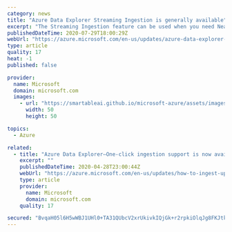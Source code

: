 ```yaml
---
category: news
title: "Azure Data Explorer Streaming Ingestion is generally available"
excerpt: "The Streaming Ingestion feature can be used when you need Near Real Time (less than 10 seconds) ingestion with small amounts of data and multiple tables."
publishedDateTime: 2020-07-29T18:00:29Z
webUrl: "https://azure.microsoft.com/en-us/updates/azure-data-explorer-streaming-ingestion-is-live-in-ga/"
type: article
quality: 17
heat: -1
published: false

provider:
  name: Microsoft
  domain: microsoft.com
  images:
    - url: "https://smartableai.github.io/microsoft-azure/assets/images/organizations/microsoft.com-50x50.jpg"
      width: 50
      height: 50

topics:
  - Azure

related:
  - title: "Azure Data Explorer—One-click ingestion support is now available"
    excerpt: ""
    publishedDateTime: 2020-04-28T23:00:44Z
    webUrl: "https://azure.microsoft.com/en-us/updates/how-to-ingest-up-to-10000-blobs-with-autosuggestive-schema-definition-and-continues-ingestion-for-new-blobs-with-less-than-10/"
    type: article
    provider:
      name: Microsoft
      domain: microsoft.com
    quality: 17

secured: "BvqaH05l6H5wWBJ1UHl0+TA31QUbcV2xrUkivkIQjGk+r2rpkiOlqJg8FKJtk8QVGwdoXqMUAtSJMML5CtSVQv/vuRyOe+g8lvDLY7/L/LCLc3CNqsmUtIV9OcMuJYS2ERGAM+W5srXwEVQOcVNcI78LwlUnE3afXodQWfPjv/GqcDFRJjweLtKVb2OKTHz8ZaNGMCV0MWDIKzEGzmxgpon55mff4ypBJBpQOSDOC49RHMmEMTFPlbm0eoWYfCYMi3nJgVUkiIUf9tL+235Itul8xW44dksNHc/TcjGANT7IHUcAfeqqJ/VBHMBPhMvHL3x2/0rurVzd7HZWZo1MIw==;q8obJfopRzwhM4QORCXmqA=="
---
```


